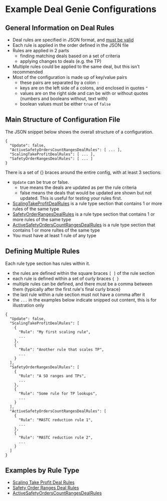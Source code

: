 # Example Deal Genie Configurations

## General Information on Deal Rules
- Deal rules are specified in JSON format, and [must be valid](https://jsonlint.com/)
- Each rule is applied in the order defined in the JSON file
- Rules are applied in 2 parts
  - finding matching deals based on a set of criteria
  - applying changes to deals (e.g. the TP)
- Multiple rules could be applied to the same deal, but this isn't recommended
- Most of the configuration is made up of key/value pairs
  - these pairs are separated by a colon `:`
  - keys are on the left side of a colons, and enclosed in quotes `"`
  - values are on the right side and can be with or without quotes (numbers and booleans without, text with)
  - boolean values must be either `true` of `false`

## Main Structure of Configuration File
The JSON snippet below shows the overall structure of a configuration. 
```
{
  "Update": false,
  "ActiveSafetyOrdersCountRangesDealRules": [ ... ],  
  "ScalingTakeProfitDealRules": [ ... ],
  "SafetyOrderRangesDealRules": [ ... ]
}
```
There is a set of {} braces around the entire config, with at least 3 sections:
- `Update` can be true or false.
  - true means the deals are updated as per the rule criteria
  - false means the deals that would be updated are shown but not updated. This is useful for testing your rules first.
- [ScalingTakeProfitDealRules](ExampleConfigs-ScalingTakeProfits.md) is a rule type section that contains 1 or more rules of the same type
- [SafetyOrderRangesDealRules](ExampleConfigs-SafetyOrderRanges.md) is a rule type section that contains 1 or more rules of the same type
- [ActiveSafetyOrdersCountRangesDealRules](ExampleConfigs-ActiveSafetyOrdersCount.md) is a rule type section that contains 1 or more rultes of the same type
- You must have at least 1 rule of any type

## Defining Multiple Rules
Each rule type section has rules within it.
- the rules are defined within the square braces `[ ]` of the rule section
- each rule is defined within a set of curly braces `{ }`
- multiple rules can be defined, and there must be a comma between them (typically after the first rule's final curly brace}
- the last rule within a rule section must not have a comma after it
- the `...` in the examples below indicate snipped out content, this is for illustration only
```
{
  "Update": false,
  "ScalingTakeProfitDealRules": [
    {
      "Rule": "My first scaling rule",
      ...
    },
    {
      "Rule": "Another rule that scales TP",
      ...
    }
  ],
  "SafetyOrderRangesDealRules": [
    {
      "Rule": "A SO ranges and TPs",
      ...
    },
    {
      "Rule": "Some rule for TP lookups",
      ...
    }
  ],
  "ActiveSafetyOrdersCountRangesDealRules": [
    {
      "Rule": "MASTC reduction rule 1",
      ...
    },
    {
      "Rule": "MASTC reduction rule 2",
      ...
    }
  ]
}
```
## Examples by Rule Type
- [Scaling Take Profit Deal Rules](ExampleConfigs-ScalingTakeProfits.md)
- [Safety Order Ranges Deal Rules](ExampleConfigs-SafetyOrderRanges.md)
- [ActiveSafetyOrdersCountRangesDealRules](ExampleConfigs-ActiveSafetyOrdersCount.md) 